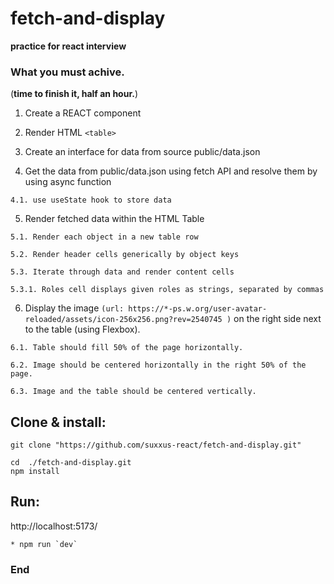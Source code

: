 # fetch-and-display

**practice for react interview**

### What you must achive. 
(**time to finish it, half an hour.**)

  1. Create a REACT component
  
  2. Render HTML ```<table>```
  
  3. Create an interface for data from source public/data.json
  
  4. Get the data from public/data.json using fetch API and resolve them by using async function
  
    4.1. use useState hook to store data
  
  5. Render fetched data within the HTML Table
  
    5.1. Render each object in a new table row
  
    5.2. Render header cells generically by object keys
  
    5.3. Iterate through data and render content cells
  
    5.3.1. Roles cell displays given roles as strings, separated by commas
  
  6. Display the image ```(url: https://*-ps.w.org/user-avatar-reloaded/assets/icon-256x256.png?rev=2540745 )``` on the right side next to the table (using Flexbox).
  
    6.1. Table should fill 50% of the page horizontally.
    
    6.2. Image should be centered horizontally in the right 50% of the page.
    
    6.3. Image and the table should be centered vertically.




## Clone  & install:
```
git clone "https://github.com/suxxus-react/fetch-and-display.git"

cd  ./fetch-and-display.git
npm install
```
## Run:
http://localhost:5173/
```
* npm run `dev`
```

### End

